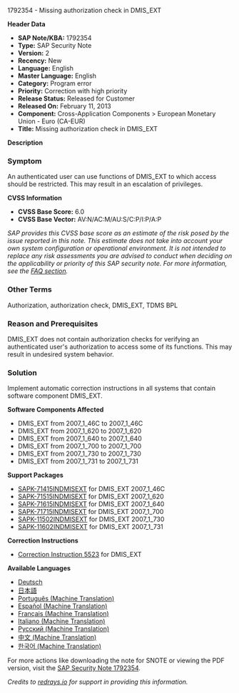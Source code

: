 1792354 - Missing authorization check in DMIS_EXT

**Header Data**
- **SAP Note/KBA:** 1792354
- **Type:** SAP Security Note
- **Version:** 2
- **Recency:** New
- **Language:** English
- **Master Language:** English
- **Category:** Program error
- **Priority:** Correction with high priority
- **Release Status:** Released for Customer
- **Released On:** February 11, 2013
- **Component:** Cross-Application Components > European Monetary Union - Euro (CA-EUR)
- **Title:** Missing authorization check in DMIS_EXT

**Description**
### Symptom
An authenticated user can use functions of DMIS_EXT to which access should be restricted. This may result in an escalation of privileges.

**CVSS Information**
- **CVSS Base Score:** 6.0
- **CVSS Base Vector:** AV:N/AC:M/AU:S/C:P/I:P/A:P

*SAP provides this CVSS base score as an estimate of the risk posed by the issue reported in this note. This estimate does not take into account your own system configuration or operational environment. It is not intended to replace any risk assessments you are advised to conduct when deciding on the applicability or priority of this SAP security note. For more information, see the [FAQ section](https://service.sap.com/securitynotes/).*

### Other Terms
Authorization, authorization check, DMIS_EXT, TDMS BPL

### Reason and Prerequisites
DMIS_EXT does not contain authorization checks for verifying an authenticated user's authorization to access some of its functions. This may result in undesired system behavior.

### Solution
Implement automatic correction instructions in all systems that contain software component DMIS_EXT.

**Software Components Affected**
- DMIS_EXT from 2007_1_46C to 2007_1_46C
- DMIS_EXT from 2007_1_620 to 2007_1_620
- DMIS_EXT from 2007_1_640 to 2007_1_640
- DMIS_EXT from 2007_1_700 to 2007_1_700
- DMIS_EXT from 2007_1_730 to 2007_1_730
- DMIS_EXT from 2007_1_731 to 2007_1_731

**Support Packages**
- [SAPK-71415INDMISEXT](https://me.sap.com/supportpackage/SAPK-71415INDMISEXT) for DMIS_EXT 2007_1_46C
- [SAPK-71515INDMISEXT](https://me.sap.com/supportpackage/SAPK-71515INDMISEXT) for DMIS_EXT 2007_1_620
- [SAPK-71615INDMISEXT](https://me.sap.com/supportpackage/SAPK-71615INDMISEXT) for DMIS_EXT 2007_1_640
- [SAPK-71715INDMISEXT](https://me.sap.com/supportpackage/SAPK-71715INDMISEXT) for DMIS_EXT 2007_1_700
- [SAPK-11502INDMISEXT](https://me.sap.com/supportpackage/SAPK-11502INDMISEXT) for DMIS_EXT 2007_1_730
- [SAPK-11602INDMISEXT](https://me.sap.com/supportpackage/SAPK-11602INDMISEXT) for DMIS_EXT 2007_1_731

**Correction Instructions**
- [Correction Instruction 5523](https://me.sap.com/corrins/0001792354/5523) for DMIS_EXT

**Available Languages**
- [Deutsch](https://me.sap.com/notes/0001792354/D)
- [日本語](https://me.sap.com/notes/0001792354/J)
- [Português (Machine Translation)](https://me.sap.com/notes/0001792354/P)
- [Español (Machine Translation)](https://me.sap.com/notes/0001792354/S)
- [Français (Machine Translation)](https://me.sap.com/notes/0001792354/F)
- [Italiano (Machine Translation)](https://me.sap.com/notes/0001792354/I)
- [Русский (Machine Translation)](https://me.sap.com/notes/0001792354/R)
- [中文 (Machine Translation)](https://me.sap.com/notes/0001792354/1)
- [한국어 (Machine Translation)](https://me.sap.com/notes/0001792354/3)

For more actions like downloading the note for SNOTE or viewing the PDF version, visit the [SAP Security Note 1792354](https://me.sap.com/notes/0001792354).

*Credits to [redrays.io](https://redrays.io) for support in providing this information.*